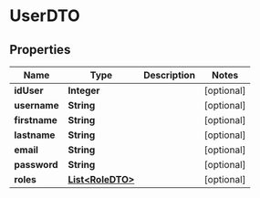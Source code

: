 

# UserDTO

## Properties

Name | Type | Description | Notes
------------ | ------------- | ------------- | -------------
**idUser** | **Integer** |  |  [optional]
**username** | **String** |  |  [optional]
**firstname** | **String** |  |  [optional]
**lastname** | **String** |  |  [optional]
**email** | **String** |  |  [optional]
**password** | **String** |  |  [optional]
**roles** | [**List&lt;RoleDTO&gt;**](RoleDTO.md) |  |  [optional]



